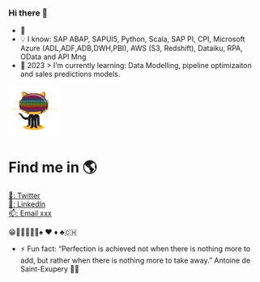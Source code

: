 ### Hi there 👋

- 🌟 <br>
- 💡 I know: SAP ABAP, SAPUI5, Python, Scala, SAP PI, CPI, Microsoft Azure (ADL,ADF,ADB,DWH,PBI), AWS (S3, Redshift), Dataiku, RPA, OData and API Mng<br>
- 🎯 2023 > I’m currently learning: Data Modelling, pipeline optimizaiton and sales predictions models.  <br>
<img src="https://github.com/davidvela/davidvela.github.io/blob/master/images/daftpunktocat-guy.gif" alt="drawing" width="100"/>

# Find me in 🌎
[🦢: Twitter](https://twitter.com/David_VelaT) <br>
[💼: LinkedIn](https://www.linkedin.com/in/davidvelatirado/) <br>
[📫: Email xxx](mailto:david.vela.tirado@gmail.com)<br>

😁🌟🐳🤐👾🔥♠ ♥ ♦ ♣🇨🇭

- ⚡ Fun fact: “Perfection is achieved not when there is nothing more to add, but rather when there is nothing more to take away.” Antoine de Saint-Exupery 🤴🏼
<!--

- 🎯 2022 > I’m currently learning: Go, HANA and Deep Learning in Python <br>


**davidvela/davidvela** is a ✨ _special_ ✨ repository because its `README.md` (this file) appears on your GitHub profile.
[![image](https://github.com/davidvela/davidvela.github.io/blob/master/images/daftpunktocat-guy.gif =20x20)
<a href="https://twitter.com/David_VelaT" target="_blank">🦢: Twitter Test</a>  <br> => not working

Here are some ideas to get you started:

- 🔭 I’m currently working on ...
- 🌱 I’m currently learning ...
- 👯 I’m looking to collaborate on ...
- 🤔 I’m looking for help with ...
- 💬 Ask me about ...
- 📫 How to reach me: ...
- 😄 Pronouns: ...
- ⚡ Fun fact: ...
stats:
[![image](Imagelink)](link)
[![Anurag's github stats](https://github-readme-stats.vercel.app/api?username=davidvela)](https://github.com/davidvela)


“Experience is the name everyone gives to their mistakes.” – Oscar Wilde
“ In order to be irreplaceable, one must always be different” – Coco Chanel
“Java is to JavaScript what car is to Carpet.” – Chris Heilmann
The 'h' in 'software development' stands for 'happiness'
-->
